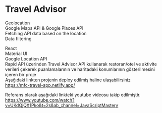 # Travel Advisor

Geolocation</br> 
Google Maps API & Google Places API</br> 
Fetching API data based on the location</br> 
Data filtering</br>

React</br>
Material UI</br>
Google Location API</br>
Rapid API üzerinden Travel Advisor API kullanarak restoran/otel ve aktivite verileri çekerek puanlamalarının ve haritadaki konumlarının gösterilmesini içeren bir proje </br>
Aşağıdaki linkten projenin deploy edilmiş haline ulaşabilirsiniz </br>
https://mfc-travel-app.netlify.app/


Referans olarak aşağıdaki linkteki youtube videosu takip edilmiştir.</br>
https://www.youtube.com/watch?v=UKdQjQX1Pko&t=2s&ab_channel=JavaScriptMastery
